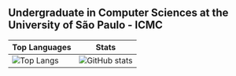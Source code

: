 ## Undergraduate in Computer Sciences at the University of São Paulo - ICMC

| Top Languages | Stats |
| ---    | ---       |
| ![Top Langs](https://github-readme-stats.vercel.app/api/top-langs/?username=LucasOCastro&theme=tokyonight)  | ![GitHub stats](https://github-readme-stats.vercel.app/api?username=LucasOCastro&show_icons=true&count_private=true&theme=tokyonight)         |

